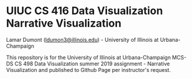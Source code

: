 # UIUC CS 416 Data Visualization Narrative Visualization
Lamar Dumont (ldumon3@illinois.edu) - University of Illinois at Urbana-Champaign

This repository is for the University of Illinois at Urbana-Champaign MCS-DS CS 498 Data Visualization summer 2019 assignment - Narrative Visualization and published to Github Page per instructor's request.

